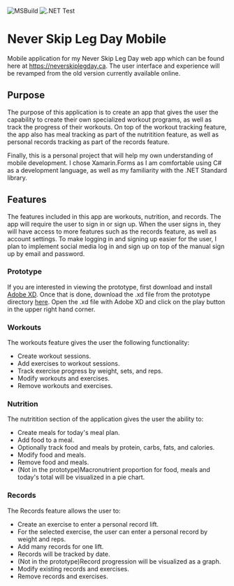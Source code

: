 ![MSBuild](https://github.com/KMRNicholson/nsld/workflows/MSBuild/badge.svg) ![.NET Test](https://github.com/KMRNicholson/nsld/workflows/.NET%20Test/badge.svg)

# Never Skip Leg Day Mobile
Mobile application for my Never Skip Leg Day web app which can be found here at https://neverskiplegday.ca. The user interface and experience will be revamped from the old version currently available online.

## Purpose
The purpose of this application is to create an app that gives the user the capability to create their own specialized workout programs, as well as track the progress of their workouts. On top of the workout tracking feature, the app also has meal tracking as part of the nutritition feature, as well as personal records tracking as part of the records feature.

Finally, this is a personal project that will help my own understanding of mobile development. I chose Xamarin.Forms as I am comfortable using C# as a development language, as well as my familiarity with the .NET Standard library.

## Features
The features included in this app are workouts, nutrition, and records. The app will require the user to sign in or sign up. When the user signs in, they will have access to more features such as the records feature, as well as account settings. To make logging in and signing up easier for the user, I plan to implement social media log in and sign up on top of the manual sign up by email and password. 

### Prototype
If you are interested in viewing the prototype, first download and install [Adobe XD](https://www.adobe.com/products/xd.html). Once that is done, download the .xd file from the prototype directory [here](https://github.com/KMRNicholson/nsld/blob/master/prototype/nsld_prototype.xd). Open the .xd file with Adobe XD and click on the play button in the upper right hand corner.

### Workouts
The workouts feature gives the user the following functionality:
  - Create workout sessions.
  - Add exercises to workout sessions.
  - Track exercise progress by weight, sets, and reps.
  - Modify workouts and exercises.
  - Remove workouts and exercises.
    
### Nutrition
The nutritition section of the application gives the user the ability to:
  - Create meals for today's meal plan.
  - Add food to a meal.
  - Optionally track food and meals by protein, carbs, fats, and calories.
  - Modify food and meals.
  - Remove food and meals.
  - (Not in the prototype)Macronutrient proportion for food, meals and today's total will be visualized in a pie chart.
  
### Records
The Records feature allows the user to:
  - Create an exercise to enter a personal record lift.
  - For the selected exercise, the user can enter a personal record by weight and reps.
  - Add many records for one lift.
  - Records will be tracked by date.
  - (Not in the prototype)Record progression will be visualized as a graph.
  - Modify existing records and exercises.
  - Remove records and exercises.
